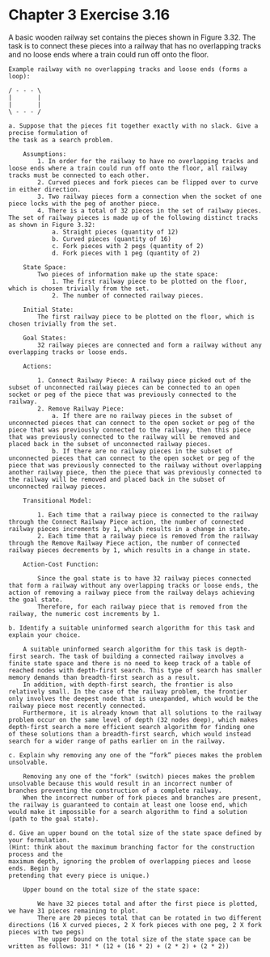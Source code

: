 # Chapter 3 Exercise 3.16

A basic wooden railway set contains the pieces shown in Figure 3.32. The task is to
connect these pieces into a railway that has no overlapping tracks and no loose ends where a
train could run off onto the floor.

    Example railway with no overlapping tracks and loose ends (forms a loop):

    / - - - \
    |       |
    |       |
    \ - - - /

    a. Suppose that the pieces fit together exactly with no slack. Give a precise formulation of
    the task as a search problem.

        Assumptions:
            1. In order for the railway to have no overlapping tracks and loose ends where a train could run off onto the floor, all railway tracks must be connected to each other.
            2. Curved pieces and fork pieces can be flipped over to curve in either direction.
            3. Two railway pieces form a connection when the socket of one piece locks with the peg of another piece.
            4. There is a total of 32 pieces in the set of railway pieces. The set of railway pieces is made up of the following distinct tracks as shown in Figure 3.32:
                a. Straight pieces (quantity of 12)
                b. Curved pieces (quantity of 16)
                c. Fork pieces with 2 pegs (quantity of 2)
                d. Fork pieces with 1 peg (quantity of 2)

        State Space: 
            Two pieces of information make up the state space:
                1. The first railway piece to be plotted on the floor, which is chosen trivially from the set.
                2. The number of connected railway pieces.
    
        Initial State: 
            The first railway piece to be plotted on the floor, which is chosen trivially from the set.
    
        Goal States: 
            32 railway pieces are connected and form a railway without any overlapping tracks or loose ends.

        Actions: 

            1. Connect Railway Piece: A railway piece picked out of the subset of unconnected railway pieces can be connected to an open socket or peg of the piece that was previously connected to the railway.
            2. Remove Railway Piece: 
                a. If there are no railway pieces in the subset of unconnected pieces that can connect to the open socket or peg of the piece that was previously connected to the railway, then this piece that was previously connected to the railway will be removed and placed back in the subset of unconnected railway pieces.
                b. If there are no railway pieces in the subset of unconnected pieces that can connect to the open socket or peg of the piece that was previously connected to the railway without overlapping another railway piece, then the piece that was previously connected to the railway will be removed and placed back in the subset of unconnected railway pieces.
        
        Transitional Model:
        
            1. Each time that a railway piece is connected to the railway through the Connect Railway Piece action, the number of connected railway pieces increments by 1, which results in a change in state.
            2. Each time that a railway piece is removed from the railway through the Remove Railway Piece action, the number of connected railway pieces decrements by 1, which results in a change in state.

        Action-Cost Function:
    
            Since the goal state is to have 32 railway pieces connected that form a railway without any overlapping tracks or loose ends, the action of removing a railway piece from the railway delays achieving the goal state.
            Therefore, for each railway piece that is removed from the railway, the numeric cost increments by 1.

    b. Identify a suitable uninformed search algorithm for this task and explain your choice.

        A suitable uninformed search algorithm for this task is depth-first search. The task of building a connected railway involves a finite state space and there is no need to keep track of a table of reached nodes with depth-first search. This type of search has smaller memory demands than breadth-first search as a result. 
        In addition, with depth-first search, the frontier is also relatively small. In the case of the railway problem, the frontier only involves the deepest node that is unexpanded, which would be the railway piece most recently connected. 
        Furthermore, it is already known that all solutions to the railway problem occur on the same level of depth (32 nodes deep), which makes depth-first search a more efficient search algorithm for finding one of these solutions than a breadth-first search, which would instead search for a wider range of paths earlier on in the railway. 

    c. Explain why removing any one of the “fork” pieces makes the problem unsolvable.

        Removing any one of the "fork" (switch) pieces makes the problem unsolvable because this would result in an incorrect number of branches preventing the construction of a complete railway. 
        When the incorrect number of fork pieces and branches are present, the railway is guaranteed to contain at least one loose end, which would make it impossible for a search algorithm to find a solution (path to the goal state).

    d. Give an upper bound on the total size of the state space defined by your formulation.
    (Hint: think about the maximum branching factor for the construction process and the
    maximum depth, ignoring the problem of overlapping pieces and loose ends. Begin by
    pretending that every piece is unique.)

        Upper bound on the total size of the state space:
        
            We have 32 pieces total and after the first piece is plotted, we have 31 pieces remaining to plot.
            There are 20 pieces total that can be rotated in two different directions (16 X curved pieces, 2 X fork pieces with one peg, 2 X fork pieces with two pegs)
            The upper bound on the total size of the state space can be written as follows: 31! * (12 + (16 * 2) + (2 * 2) + (2 * 2))